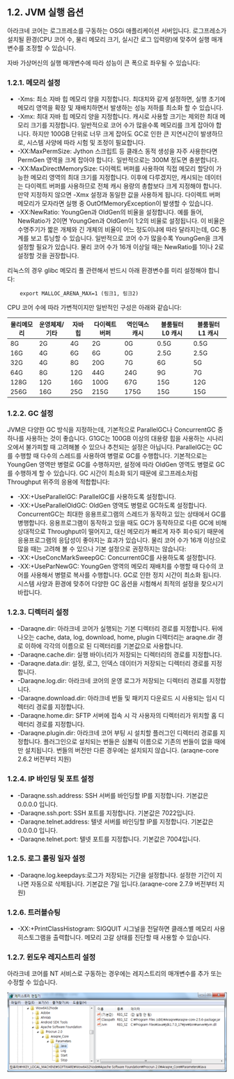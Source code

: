 ## 1.2. JVM 실행 옵션 ##

아라크네 코어는 로그프레소를 구동하는 OSGi 애플리케이션 서버입니다. 로그프레소가 설치될 환경(CPU 코어 수, 물리 메모리 크기, 실시간 로그 입력량)에 맞추어 실행 매개변수를 조정할 수 있습니다.

자바 가상머신의 실행 매개변수에 따라 성능이 큰 폭으로 좌우될 수 있습니다:

### 1.2.1. 메모리 설정 ###

 * -Xms: 최소 자바 힙 메모리 양을 지정합니다. 최대치와 같게 설정하면, 실행 초기에 메모리 영역을 확장 및 재배치하면서 발생하는 성능 저하를 최소화 할 수 있습니다.
 * -Xmx: 최대 자바 힙 메모리 양을 지정합니다. 캐시로 사용할 크기는 제외한 최대 메모리 크기를 지정합니다. 일반적으로 코어 수가 많을수록 메모리를 크게 잡아야 합니다. 하지만 100GB 단위로 너무 크게 잡아도 GC로 인한 큰 지연시간이 발생하므로, 시스템 사양에 따라 시험 및 조정이 필요합니다.
 * -XX:MaxPermSize: Jython 스크립트 등 클래스 동적 생성을 자주 사용한다면 PermGen 영역을 크게 잡아야 합니다. 일반적으로는 300M 정도면 충분합니다.
 * -XX:MaxDirectMemorySize: 다이렉트 버퍼를 사용하여 직접 메모리 할당이 가능한 메모리 영역의 최대 크기를 지정합니다. 이후에 다루겠지만, 캐시되는 데이터는 다이렉트 버퍼를 사용하므로 전체 캐시 용량의 총합보다 크게 지정해야 합니다. 만약 지정하지 않으면 -Xmx 설정과 동일한 값을 사용하게 됩니다. 다이렉트 버퍼 메모리가 모자라면 실행 중 OutOfMemoryException이 발생할 수 있습니다.
 * -XX:NewRatio: YoungGen과 OldGen의 비율을 설정합니다. 예를 들어, NewRatio가 2이면 YoungGen과 OldGen이 1:2의 비율로 설정됩니다. 이 비율은 수명주기가 짧은 개체와 긴 개체의 비율이 어느 정도이냐에 따라 달라지는데, GC 통계를 보고 튜닝할 수 있습니다. 일반적으로 코어 수가 많을수록 YoungGen을 크게 설정할 필요가 있습니다. 물리 코어 수가 16개 이상일 때는 NewRatio를 1이나 2로 설정할 것을 권장합니다.

리눅스의 경우 glibc 메모리 풀 관련해서 반드시 아래 환경변수를 미리 설정해야 합니다:

~~~~
	export MALLOC_ARENA_MAX=1 (링크1, 링크2)
~~~~

CPU 코어 수에 따라 가변적이지만 일반적인 구성은 아래와 같습니다:

| 물리메모리	| 운영체제/기타 | 자바 힙 | 다이렉트 버퍼 | 역인덱스 캐시 | 블룸필터 L0 캐시 | 블룸필터 L1 캐시 |
|----------|-------------|-------|------------|-------------|----------------|----------------|
| 8G       |  2G         |	4G   | 2G          | 0G         | 0.5G           | 0.5G           |
| 16G      | 4G          |  6G   | 6G          | 0G         | 2.5G           | 2.5G           |
| 32G      | 4G          |  8G   | 20G         | 7G         | 6G             | 5G             |
| 64G      | 8G          |  12G  | 44G         | 24G        | 9G             | 7G             |
| 128G     | 12G         |  16G  | 100G        | 67G        | 15G            | 12G            |
| 256G     | 16G         |  25G  | 215G        | 175G       | 15G            | 15G            |

### 1.2.2. GC 설정 ###

JVM은 다양한 GC 방식을 지정하는데, 기본적으로 ParallelGC나 ConcurrentGC 중 하나를 사용하는 것이 좋습니다. G1GC는 100GB 이상의 대용량 힙을 사용하는 시나리오에서 불가피할 때 고려해볼 수 있으나 추천되는 설정은 아닙니다. ParallelGC는 GC를 수행할 때 다수의 스레드를 사용하여 병렬로 GC를 수행합니다. 기본적으로는 YoungGen 영역만 병렬로 GC를 수행하지만, 설정에 따라 OldGen 영역도 병렬로 GC를 수행하게 할 수 있습니다. GC 시간이 최소화 되기 때문에 로그프레소처럼 Throughput 위주의 응용에 적합합니다:

 * -XX:+UseParallelGC: ParallelGC를 사용하도록 설정합니다.
 * -XX:+UseParallelOldGC: OldGen 영역도 병렬로 GC하도록 설정합니다. ConcurrentGC는 최대한 응용프로그램의 스레드가 동작하고 있는 상태에서 GC를 병행합니다. 응용프로그램이 동작하고 있을 때도 GC가 동작하므로 다른 GC에 비해 상대적으로 Throughput이 떨어지고, 대신 메모리가 빠르게 자주 회수되기 때문에 응용프로그램의 응답성이 좋아지는 효과가 있습니다. 물리 코어 수가 16개 이상으로 많을 때는 고려해 볼 수 있으나 기본 설정으로 권장하지는 않습니다:
 * -XX:+UseConcMarkSweepGC: ConcurrentGC를 사용하도록 설정합니다.
 * -XX:+UseParNewGC: YoungGen 영역의 메모리 재배치를 수행할 때 다수의 코어를 사용해서 병렬로 복사를 수행합니다. GC로 인한 정지 시간이 최소화 됩니다. 시스템 사양과 환경에 맞추어 다양한 GC 옵션을 시험해서 최적의 설정을 찾으시기 바랍니다.

### 1.2.3. 디렉터리 설정 ###

 * -Daraqne.dir: 아라크네 코어가 실행되는 기본 디렉터리 경로를 지정합니다. 뒤에 나오는 cache, data, log, download, home, plugin 디렉터리는 araqne.dir 경로 이하에 각각의 이름으로 된 디렉터리를 기본값으로 사용합니다.
 * -Daraqne.cache.dir: 실행 바이너리가 저장되는 디렉터리의 경로를 지정합니다.
 * -Daraqne.data.dir: 설정, 로그, 인덱스 데이터가 저장되는 디렉터리 경로를 지정합니다.
 * -Daraqne.log.dir: 아라크네 코어의 운영 로그가 저장되는 디렉터리 경로를 지정합니다.
 * -Daraqne.download.dir: 아라크네 번들 및 패키지 다운로드 시 사용되는 임시 디렉터리 경로를 지정합니다.
 * -Daraqne.home.dir: SFTP 서버에 접속 시 각 사용자의 디렉터리가 위치할 홈 디렉터리 경로를 지정합니다.
 * -Daraqne.plugin.dir: 아라크네 코어 부팅 시 설치할 플러그인 디렉터리 경로를 지정합니다. 플러그인으로 설치되는 번들은 심볼릭 이름으로 기존의 번들이 없을 때에만 설치됩니다. 번들의 버전만 다른 경우에는 설치되지 않습니다. (araqne-core 2.6.2 버전부터 지원)

### 1.2.4. IP 바인딩 및 포트 설정 ###

 * -Daraqne.ssh.address: SSH 서버를 바인딩할 IP를 지정합니다. 기본값은 0.0.0.0 입니다.
 * -Daraqne.ssh.port: SSH 포트를 지정합니다. 기본값은 7022입니다.
 * -Daraqne.telnet.address: 텔넷 서버를 바인딩할 IP를 지정합니다. 기본값은 0.0.0.0 입니다.
 * -Daraqne.telnet.port: 텔넷 포트를 지정합니다. 기본값은 7004입니다.
 
### 1.2.5. 로그 롤링 일자 설정 ###  

 * -Daraqne.log.keepdays:로그가 저장되는 기간을 설정합니다. 설정한 기간이 지나면 자동으로 삭제됩니다. 기본값은 7일 입니다.(araqne-core 2.7.9 버전부터 지원)

### 1.2.6. 트러블슈팅 ###

 * -XX:+PrintClassHistogram: SIGQUIT 시그널을 전달하면 클래스별 메모리 사용 히스토그램을 출력합니다. 메모리 고갈 상태를 진단할 때 사용할 수 있습니다.

### 1.2.7. 윈도우 레지스트리 설정 ###

아라크네 코어를 NT 서비스로 구동하는 경우에는 레지스트리의 매개변수를 추가 또는 수정할 수 있습니다.

![아라크네 코어 서비스 레지스트리 편집 화면](images/1.1.regedit.png)
